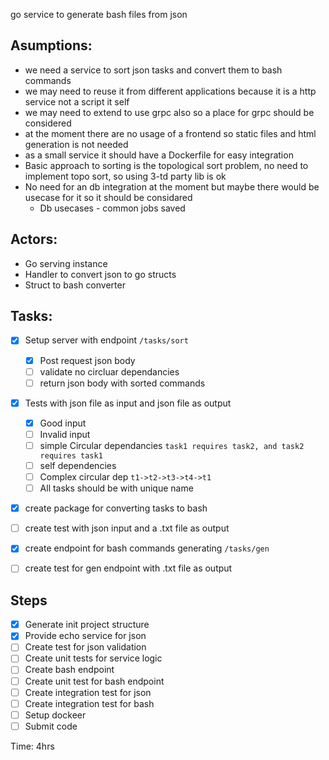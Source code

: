 go service to generate bash files from json 

## Asumptions: 
* we need a service to sort json tasks and convert them to bash commands
* we may need to reuse it from different applications because it is a http service not a script it self
* we may need to extend to use grpc also so a place for grpc should be considered 
* at the moment there are no usage of a frontend so static files and html generation is not needed 
* as a small service it should have a Dockerfile for easy integration
* Basic approach to sorting is the topological sort problem, no need to implement topo sort, so using 3-td party lib is ok
* No need for an db integration at the moment but maybe there would be usecase for it so it should be considared
    * Db usecases - common jobs saved 




## Actors:
* Go serving instance
* Handler to convert json to go structs
* Struct to bash converter 


## Tasks:
- [x] Setup server with endpoint `/tasks/sort` 
   - [x] Post request json body 
   - [ ] validate no circluar dependancies 
   - [ ] return json body with sorted commands
- [x] Tests with json file as input and json file as output
  - [x] Good input
  - [ ] Invalid input 
  - [ ] simple Circular dependancies `task1 requires task2, and task2 requires task1 `
  - [ ] self dependencies 
  - [ ] Complex circular dep `t1->t2->t3->t4->t1`
  - [ ] All tasks should be with unique name
- [x] create package for converting tasks to bash 
- [ ] create test with json input and a .txt file as output
- [x] create endpoint for bash commands generating `/tasks/gen`
- [ ] create test for gen endpoint with .txt file as output
 
   
## Steps 
- [x] Generate init project structure 
- [x] Provide echo service for json 
- [ ] Create test for json validation
- [ ] Create unit tests for service logic 
- [ ] Create bash endpoint 
- [ ] Create unit test for bash endpoint 
- [ ] Create integration test for json 
- [ ] Create integration test for bash 
- [ ] Setup dockeer
- [ ] Submit code

Time: 4hrs
